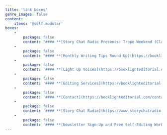 ```yaml
---
title: 'link boxes'
genre_images: false
content:
    items: '@self.modular'
boxes:
    -
        package: false
        content: "#### **[Story Chat Radio Presents: Trope Weekend (Classes and Workshops)](https://www.storychatradio.com/trope-weekend)**\n\n\n\n\n\n\n\n\n\n\n"
    -
        package: false
        content: "#### **[Monthly Writing Tips Round-Up](https://booklighteditorial.com/blog)**\n\n"
    -
        package: false
        content: '#### **[Light Up Voices](https://booklighteditorial.com/blog/light-up-voices)**'
    -
        package: false
        content: '#### **[Editing Services](https://booklighteditorial.com/services)**'
    -
        package: false
        content: '#### **[Contact](https://booklighteditorial.com/contact)**'
    -
        package: false
        content: '#### **[Story Chat Radio](https://www.storychatradio.com/)**'
    -
        package: false
        content: '#### **[Newsletter Sign-Up and Free Self-Editing Workbook](https://booklighteditorial.us15.list-manage.com/subscribe?u=41cbd1b3120b5a7852e2b113c&id=2186454ed1)**'
---
```



